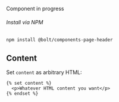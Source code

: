 Component in progress

###### Install via NPM

```
npm install @bolt/components-page-header
```

## Content

Set `content` as arbitrary HTML:

```
{% set content %}
  <p>Whatever HTML content you want</p>
{% endset %}
```
